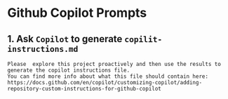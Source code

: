 # Github Copilot Prompts


## 1. Ask `Copilot` to generate `copilit-instructions.md`

```mardown
Please  explore this project proactively and then use the results to generate the copilot instructions file.
You can find more info about what this file should contain here: https://docs.github.com/en/copilot/customizing-copilot/adding-repository-custom-instructions-for-github-copilot
```
